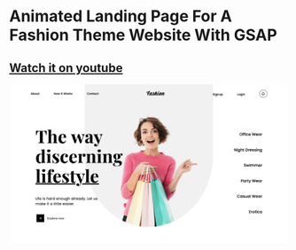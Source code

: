 # Animated Landing Page For A Fashion Theme Website With GSAP
## [Watch it on youtube](https://youtu.be/2ch5enmrwtg)

![Resume cv](/preview.png)
